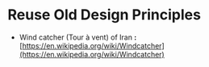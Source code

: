 # Reuse Old Design Principles

* Wind catcher \(Tour à vent\) of Iran **:** [https://en.wikipedia.org/wiki/Windcatcher](https://en.wikipedia.org/wiki/Windcatcher)




